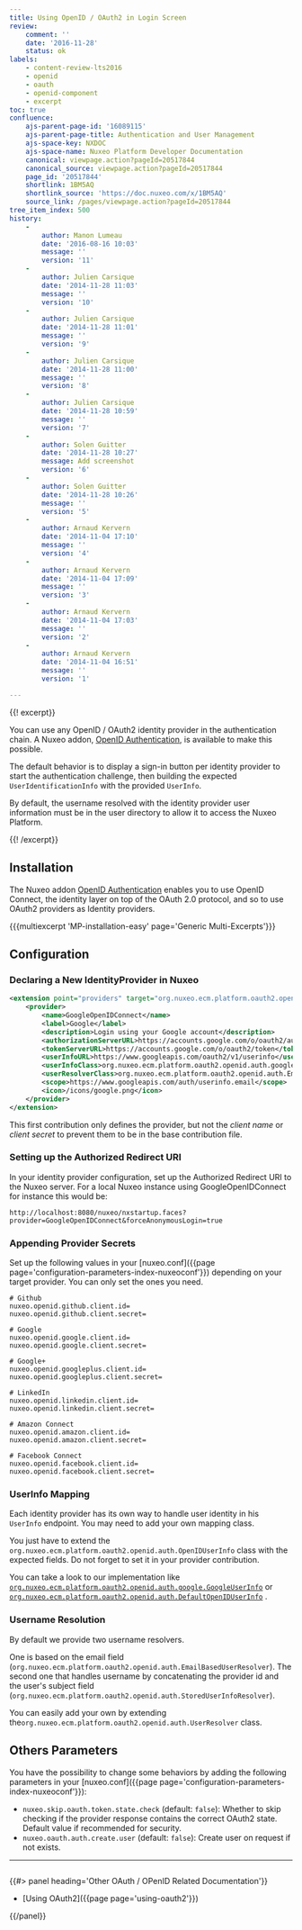 ```yaml
---
title: Using OpenID / OAuth2 in Login Screen
review:
    comment: ''
    date: '2016-11-28'
    status: ok
labels:
    - content-review-lts2016
    - openid
    - oauth
    - openid-component
    - excerpt
toc: true
confluence:
    ajs-parent-page-id: '16089115'
    ajs-parent-page-title: Authentication and User Management
    ajs-space-key: NXDOC
    ajs-space-name: Nuxeo Platform Developer Documentation
    canonical: viewpage.action?pageId=20517844
    canonical_source: viewpage.action?pageId=20517844
    page_id: '20517844'
    shortlink: 1BM5AQ
    shortlink_source: 'https://doc.nuxeo.com/x/1BM5AQ'
    source_link: /pages/viewpage.action?pageId=20517844
tree_item_index: 500
history:
    -
        author: Manon Lumeau
        date: '2016-08-16 10:03'
        message: ''
        version: '11'
    -
        author: Julien Carsique
        date: '2014-11-28 11:03'
        message: ''
        version: '10'
    -
        author: Julien Carsique
        date: '2014-11-28 11:01'
        message: ''
        version: '9'
    -
        author: Julien Carsique
        date: '2014-11-28 11:00'
        message: ''
        version: '8'
    -
        author: Julien Carsique
        date: '2014-11-28 10:59'
        message: ''
        version: '7'
    -
        author: Solen Guitter
        date: '2014-11-28 10:27'
        message: Add screenshot
        version: '6'
    -
        author: Solen Guitter
        date: '2014-11-28 10:26'
        message: ''
        version: '5'
    -
        author: Arnaud Kervern
        date: '2014-11-04 17:10'
        message: ''
        version: '4'
    -
        author: Arnaud Kervern
        date: '2014-11-04 17:09'
        message: ''
        version: '3'
    -
        author: Arnaud Kervern
        date: '2014-11-04 17:03'
        message: ''
        version: '2'
    -
        author: Arnaud Kervern
        date: '2014-11-04 16:51'
        message: ''
        version: '1'

---
```

{{! excerpt}}

You can use any OpenID / OAuth2 identity provider in the authentication chain. A Nuxeo addon, [OpenID Authentication](https://connect.nuxeo.com/nuxeo/site/marketplace/package/openid-authentication), is available to make this possible.

The default behavior is to display a sign-in button per identity provider to start the authentication challenge, then building the expected `UserIdentificationInfo` with the provided `UserInfo`.

By default, the username resolved with the identity provider user information must be in the user directory to allow it to access the Nuxeo Platform.

{{! /excerpt}}

## Installation

The Nuxeo addon [OpenID Authentication](https://connect.nuxeo.com/nuxeo/site/marketplace/package/openid-authentication) enables you to use OpenID Connect, the identity layer on top of the OAuth 2.0 protocol, and so to use OAuth2 providers as Identity providers.

{{{multiexcerpt 'MP-installation-easy' page='Generic Multi-Excerpts'}}}

## Configuration

### Declaring a New IdentityProvider in Nuxeo

```xml
<extension point="providers" target="org.nuxeo.ecm.platform.oauth2.openid.OpenIDConnectProviderRegistry">
    <provider>
        <name>GoogleOpenIDConnect</name>
        <label>Google</label>
        <description>Login using your Google account</description>
        <authorizationServerURL>https://accounts.google.com/o/oauth2/auth</authorizationServerURL>
        <tokenServerURL>https://accounts.google.com/o/oauth2/token</tokenServerURL>
        <userInfoURL>https://www.googleapis.com/oauth2/v1/userinfo</userInfoURL>
        <userInfoClass>org.nuxeo.ecm.platform.oauth2.openid.auth.google.GoogleUserInfo</userInfoClass>
        <userResolverClass>org.nuxeo.ecm.platform.oauth2.openid.auth.EmailBasedUserResolver</userResolverClass>
        <scope>https://www.googleapis.com/auth/userinfo.email</scope>
        <icon>/icons/google.png</icon>
    </provider>
</extension>
```

This first contribution only defines the provider, but not the _client name_ or _client secret_ to prevent them to be in the base contribution file.

### Setting up the Authorized Redirect URI

In your identity provider configuration, set up the Authorized Redirect URI to the Nuxeo server. For a local Nuxeo instance using GoogleOpenIDConnect for instance this would be:
```
http://localhost:8080/nuxeo/nxstartup.faces?provider=GoogleOpenIDConnect&forceAnonymousLogin=true
```

### Appending Provider Secrets

Set up the following values in your [nuxeo.conf]({{page page='configuration-parameters-index-nuxeoconf'}}) depending on your target provider. You can only set the ones you need.

```
# Github
nuxeo.openid.github.client.id=
nuxeo.openid.github.client.secret=

# Google
nuxeo.openid.google.client.id=
nuxeo.openid.google.client.secret=

# Google+
nuxeo.openid.googleplus.client.id=
nuxeo.openid.googleplus.client.secret=

# LinkedIn
nuxeo.openid.linkedin.client.id=
nuxeo.openid.linkedin.client.secret=

# Amazon Connect
nuxeo.openid.amazon.client.id=
nuxeo.openid.amazon.client.secret=

# Facebook Connect
nuxeo.openid.facebook.client.id=
nuxeo.openid.facebook.client.secret=
```

### UserInfo Mapping

Each identity provider has its own way to handle user identity in his `UserInfo` endpoint. You may need to add your own mapping class.

You just have to extend the `org.nuxeo.ecm.platform.oauth2.openid.auth.OpenIDUserInfo` class with the expected fields. Do not forget to set it in your provider contribution.

You can take a look to our implementation like [`org.nuxeo.ecm.platform.oauth2.openid.auth.google.GoogleUserInfo`](https://github.com/nuxeo/nuxeo-platform-login/blob/master/nuxeo-platform-login-openid/src/main/java/org/nuxeo/ecm/platform/oauth2/openid/auth/google/GoogleUserInfo.java) or [`org.nuxeo.ecm.platform.oauth2.openid.auth.DefaultOpenIDUserInfo`](https://github.com/nuxeo/nuxeo-platform-login/blob/master/nuxeo-platform-login-openid/src/main/java/org/nuxeo/ecm/platform/oauth2/openid/auth/DefaultOpenIDUserInfo.java) .

### Username Resolution

By default we provide two username resolvers.

One is based on the email field (`org.nuxeo.ecm.platform.oauth2.openid.auth.EmailBasedUserResolver`). The second one that handles username by concatenating the provider id and the user's subject field (`org.nuxeo.ecm.platform.oauth2.openid.auth.StoredUserInfoResolver`).

You can easily add your own by extending the`org.nuxeo.ecm.platform.oauth2.openid.auth.UserResolver` class.

## Others Parameters

You have the possibility to change some behaviors by adding the following parameters in your [nuxeo.conf]({{page page='configuration-parameters-index-nuxeoconf'}}):

*   `nuxeo.skip.oauth.token.state.check` (default: `false`): Whether to skip checking if the provider response contains the correct OAuth2 state. Default value if recommended for security.
*   `nuxeo.oauth.auth.create.user` (default: `false`): Create user on request if not exists.

* * *

<div class="row" data-equalizer data-equalize-on="medium"><div class="column medium-6">

{{#> panel heading='Other OAuth / OPenID Related Documentation'}}

- [Using OAuth2]({{page page='using-oauth2'}})

{{/panel}}</div><div class="column medium-6">

&nbsp;

</div></div>
